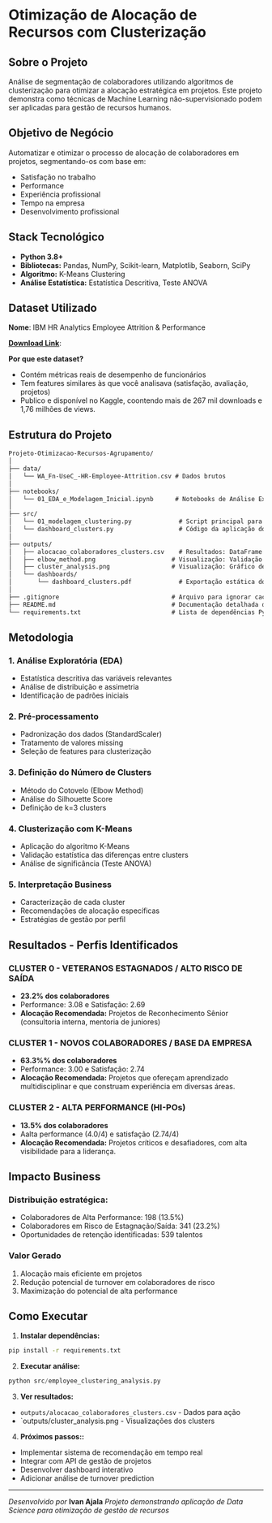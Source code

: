 # Otimização de Alocação de Recursos com Clusterização

## Sobre o Projeto
Análise de segmentação de colaboradores utilizando algoritmos de clusterização para otimizar a alocação estratégica em projetos. Este projeto demonstra como técnicas de Machine Learning não-supervisionado podem ser aplicadas para gestão de recursos humanos.

## Objetivo de Negócio
Automatizar e otimizar o processo de alocação de colaboradores em projetos, segmentando-os com base em:
- Satisfação no trabalho
- Performance
- Experiência profissional
- Tempo na empresa
- Desenvolvimento profissional

## Stack Tecnológico
- **Python 3.8+**
- **Bibliotecas:** Pandas, NumPy, Scikit-learn, Matplotlib, Seaborn, SciPy
- **Algoritmo:** K-Means Clustering
- **Análise Estatística:** Estatística Descritiva, Teste ANOVA

## Dataset Utilizado
**Nome**: IBM HR Analytics Employee Attrition & Performance

**[Download Link](https://www.kaggle.com/datasets/pavansubhasht/ibm-hr-analytics-attrition-dataset)**:

**Por que este dataset?**
- Contém métricas reais de desempenho de funcionários
- Tem features similares às que você analisava (satisfação, avaliação, projetos)
- Publico e disponível no Kaggle, coontendo mais de 267 mil downloads e 1,76 milhões de views.

## Estrutura do Projeto

```markdown
Projeto-Otimizacao-Recursos-Agrupamento/
│
├── data/
│   └── WA_Fn-UseC_-HR-Employee-Attrition.csv # Dados brutos
│
├── notebooks/
│   └── 01_EDA_e_Modelagem_Inicial.ipynb      # Notebooks de Análise Exploratória e Modelagem
│
├── src/
│   └── 01_modelagem_clustering.py             # Script principal para Modelagem e Geração de Outputs
│   └── dashboard_clusters.py                  # Código da aplicação do Dashboard Interativo (Plotly Dash)
│
├── outputs/
│   ├── alocacao_colaboradores_clusters.csv    # Resultados: DataFrame com a alocação final de Cluster ID
│   ├── elbow_method.png                     # Visualização: Validação do número de Clusters (Método do Cotovelo)
│   ├── cluster_analysis.png                 # Visualização: Gráfico de comparação dos perfis de Cluster
│   └── dashboards/
│       └── dashboard_clusters.pdf             # Exportação estática do Dashboard em PDF
│
├── .gitignore                               # Arquivo para ignorar caches, ambientes virtuais e arquivos temporários
├── README.md                                # Documentação detalhada do projeto, metodologia e conclusões
└── requirements.txt                         # Lista de dependências Python para o projeto
```


## Metodologia

### 1. Análise Exploratória (EDA)
- Estatística descritiva das variáveis relevantes
- Análise de distribuição e assimetria
- Identificação de padrões iniciais

### 2. Pré-processamento
- Padronização dos dados (StandardScaler)
- Tratamento de valores missing
- Seleção de features para clusterização

### 3. Definição do Número de Clusters
- Método do Cotovelo (Elbow Method)
- Análise do Silhouette Score
- Definição de k=3 clusters

### 4. Clusterização com K-Means
- Aplicação do algoritmo K-Means
- Validação estatística das diferenças entre clusters
- Análise de significância (Teste ANOVA)

### 5. Interpretação Business
- Caracterização de cada cluster
- Recomendações de alocação específicas
- Estratégias de gestão por perfil

## Resultados - Perfis Identificados

###  CLUSTER 0 - VETERANOS ESTAGNADOS / ALTO RISCO DE SAÍDA
- **23.2% dos colaboradores**
- Performance: 3.08 e Satisfação: 2.69
- **Alocação Recomendada:** Projetos de Reconhecimento Sênior (consultoria interna, mentoria de juniores)

### CLUSTER 1 - NOVOS COLABORADORES / BASE DA EMPRESA
- **63.3%% dos colaboradores**
- Performance: 3.00 e Satisfação: 2.74
- **Alocação Recomendada:** Projetos que ofereçam aprendizado multidisciplinar e que construam experiência em diversas áreas.

###  CLUSTER 2 - ALTA PERFORMANCE (HI-POs)
- **13.5% dos colaboradores** 
- Aalta performance (4.0/4) e satisfação (2.74/4)
- **Alocação Recomendada:** Projetos críticos e desafiadores, com alta visibilidade para a liderança.

## Impacto Business

### Distribuição estratégica:

- Colaboradores de Alta Performance: 198 (13.5%)
- Colaboradores em Risco de Estagnação/Saída: 341 (23.2%)
- Oportunidades de retenção identificadas: 539 talentos

### Valor Gerado

1. Alocação mais eficiente em projetos
2. Redução potencial de turnover em colaboradores de risco
3. Maximização do potencial de alta performance


## Como Executar

1. **Instalar dependências:**
```bash
pip install -r requirements.txt
```

2. **Executar análise:**

```python
python src/employee_clustering_analysis.py
```

3. **Ver resultados:**

- `outputs/alocacao_colaboradores_clusters.csv` - Dados para ação
- `outputs/cluster_analysis.png - Visualizações dos clusters

4. **Próximos passos::**

- Implementar sistema de recomendação em tempo real
- Integrar com API de gestão de projetos
- Desenvolver dashboard interativo
- Adicionar análise de turnover prediction

---

*Desenvolvido por* **Ivan Ajala**
*Projeto demonstrando aplicação de Data Science para otimização de gestão de recursos*

